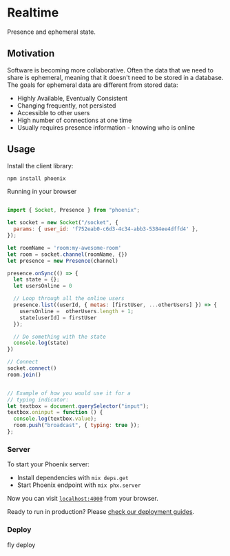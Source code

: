 # Realtime

Presence and ephemeral state.

## Motivation

Software is becoming more collaborative. Often the data that we need to share is ephemeral, meaning that it doesn't need to be stored in a database. The goals for ephemeral data are different from stored data:

- Highly Available, Eventually Consistent
- Changing frequently, not persisted
- Accessible to other users
- High number of connections at one time
- Usually requires presence information - knowing who is online


## Usage

Install the client library:

```bash
npm install phoenix
```

Running in your browser

```js

import { Socket, Presence } from "phoenix";

let socket = new Socket("/socket", {
  params: { user_id: 'f752eab0-c6d3-4c34-abb3-5384ee4dffd4' },
});

let roomName = 'room:my-awesome-room'
let room = socket.channel(roomName, {})
let presence = new Presence(channel)

presence.onSync(() => {
  let state = {};
  let usersOnline = 0

  // Loop through all the online users
  presence.list((userId, { metas: [firstUser, ...otherUsers] }) => {
    usersOnline =  otherUsers.length + 1;
    state[userId] = firstUser
  });

  // Do something with the state
  console.log(state)
})

// Connect
socket.connect()
room.join()


// Example of how you would use it for a 
// typing indicator:
let textbox = document.querySelector("input");
textbox.oninput = function () {
  console.log(textbox.value);
  room.push("broadcast", { typing: true });
};

```

### Server

To start your Phoenix server:

  * Install dependencies with `mix deps.get`
  * Start Phoenix endpoint with `mix phx.server`

Now you can visit [`localhost:4000`](http://localhost:4000) from your browser.

Ready to run in production? Please [check our deployment guides](https://hexdocs.pm/phoenix/deployment.html).


### Deploy

fly deploy